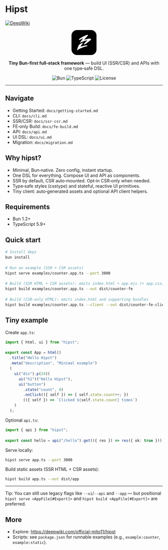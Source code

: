 # Hipst

[![DeepWiki](https://img.shields.io/badge/DeepWiki-Explore-blue)](https://deepwiki.com/official-mito11/hipst)

<p align="center">
  <img src="assets/icon.svg" alt="hipst logo" width="80" height="80" />
</p>

<p align="center">
  <b>Tiny Bun‑first full‑stack framework</b> — build UI (SSR/CSR) and APIs with one type‑safe DSL.
</p>

<p align="center">
  <img alt="Bun" src="https://img.shields.io/badge/Bun-1.2%2B-black?logo=bun&logoColor=white" />
  <img alt="TypeScript" src="https://img.shields.io/badge/TypeScript-5.9%2B-3178C6?logo=typescript&logoColor=white" />
  <img alt="License" src="https://img.shields.io/badge/License-MIT-green" />
</p>

---

## Navigate
- Getting Started: `docs/getting-started.md`
- CLI: `docs/cli.md`
- SSR/CSR: `docs/ssr-csr.md`
- FE‑only Build: `docs/fe-build.md`
- API: `docs/api.md`
- UI DSL: `docs/ui.md`
- Migration: `docs/migration.md`

## Why hipst?
- Minimal, Bun‑native. Zero config, instant startup.
- One DSL for everything. Compose UI and API as components.
- SSR by default, CSR auto‑mounted. Opt‑in CSR‑only when needed.
- Type‑safe styles (csstype) and stateful, reactive UI primitives.
- Tiny client: auto‑generated assets and optional API client helpers.

## Requirements
- Bun 1.2+
- TypeScript 5.9+

## Quick start
```bash
# Install deps
bun install

# Run an example (SSR + CSR assets)
hipst serve examples/counter.app.ts --port 3000

# Build (SSR HTML + CSR assets): emits index.html + app.mjs (+ app.css) and supporting bundles
hipst build examples/counter.app.ts --out dist/counter-fe

# Build (CSR-only HTML): emits index.html and supporting bundles
hipst build examples/counter.app.ts --client --out dist/counter-fe-client
```

## Tiny example

Create `app.ts`:

```ts
import { html, ui } from "hipst";

export const App = html()
  .title("Hello Hipst")
  .meta("description", "Minimal example")
  (
    ui("div").p(24)(
      ui("h1")("Hello Hipst"),
      ui("button")
        .state("count", 0)
        .onClick(({ self }) => { self.state.count++; })
        (({ self }) => `Clicked ${self.state.count} times`)
    )
  );
```

Optional `api.ts`:

```ts
import { api } from "hipst";

export const hello = api("/hello").get(({ res }) => res({ ok: true }));
```

Serve locally:

```bash
hipst serve app.ts --port 3000
```

Build static assets (SSR HTML + CSR assets):

```bash
hipst build app.ts --out dist/app
```

---

Tip: You can still use legacy flags like `--ui`/`--api` and `--app` — but positional `hipst serve <AppFile[#Export]>` and `hipst build <AppFile[#Export]>` are preferred.

## More
- Explore: https://deepwiki.com/official-mito11/hipst
- Scripts: see `package.json` for runnable examples (e.g., `example:counter`, `example:static`).
